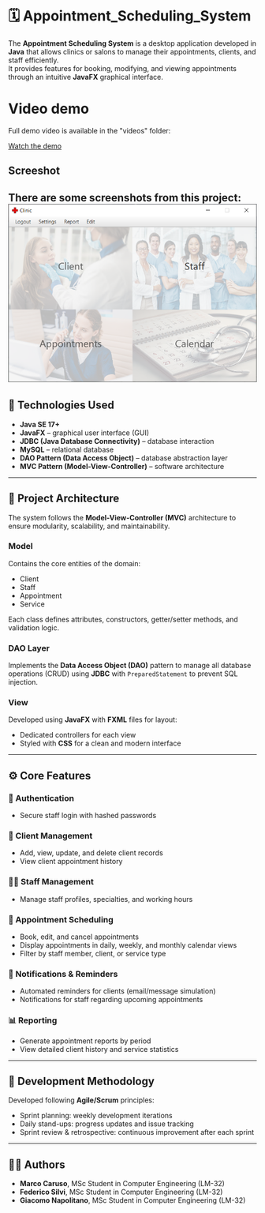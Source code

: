 # 🗓️ Appointment_Scheduling_System

The **Appointment Scheduling System** is a desktop application developed in **Java** that allows clinics or salons to manage their appointments, clients, and staff efficiently.  
It provides features for booking, modifying, and viewing appointments through an intuitive **JavaFX** graphical interface.

# Video demo
Full demo video is available in the "videos" folder:

[Watch the demo](videos/ClinicDemo.mp4)

## Screeshot

There are some screenshots from this project: 
![Owner Home Page](img/HomePageOwner.png)
---

## 🧩 Technologies Used
- **Java SE 17+**
- **JavaFX** – graphical user interface (GUI)
- **JDBC (Java Database Connectivity)** – database interaction
- **MySQL** – relational database
- **DAO Pattern (Data Access Object)** – database abstraction layer
- **MVC Pattern (Model-View-Controller)** – software architecture

---

## 🧱 Project Architecture
The system follows the **Model-View-Controller (MVC)** architecture to ensure modularity, scalability, and maintainability.  

### **Model**
Contains the core entities of the domain:
- Client  
- Staff  
- Appointment  
- Service  

Each class defines attributes, constructors, getter/setter methods, and validation logic.  

### **DAO Layer**
Implements the **Data Access Object (DAO)** pattern to manage all database operations (CRUD) using **JDBC** with `PreparedStatement` to prevent SQL injection.  

### **View**
Developed using **JavaFX** with **FXML** files for layout:
- Dedicated controllers for each view  
- Styled with **CSS** for a clean and modern interface  

---

## ⚙️ Core Features
### 🔐 Authentication
- Secure staff login with hashed passwords  

### 👥 Client Management
- Add, view, update, and delete client records  
- View client appointment history  

### 👨‍⚕️ Staff Management
- Manage staff profiles, specialties, and working hours  

### 📅 Appointment Scheduling
- Book, edit, and cancel appointments  
- Display appointments in daily, weekly, and monthly calendar views  
- Filter by staff member, client, or service type  

### 🔔 Notifications & Reminders
- Automated reminders for clients (email/message simulation)  
- Notifications for staff regarding upcoming appointments  

### 📊 Reporting
- Generate appointment reports by period  
- View detailed client history and service statistics  

---

## 🧭 Development Methodology
Developed following **Agile/Scrum** principles:
- Sprint planning: weekly development iterations  
- Daily stand-ups: progress updates and issue tracking  
- Sprint review & retrospective: continuous improvement after each sprint  

---

## 👨‍💻 Authors
- **Marco Caruso**, MSc Student in Computer Engineering (LM-32)  
- **Federico Silvi**, MSc Student in Computer Engineering (LM-32)  
- **Giacomo Napolitano**, MSc Student in Computer Engineering (LM-32)
